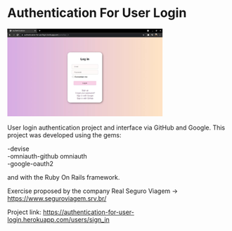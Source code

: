 <h1 alig>Authentication For User Login</h1>
<img src="img/interface.jpeg" width="70%" text-align="center" alt="Interface" />

User login authentication project and interface via GitHub and Google. This project was
developed using the gems:<br>

-devise <br>
-omniauth-github omniauth <br>
-google-oauth2 <br>

and with the Ruby On Rails framework.<br>

Exercise proposed by the company Real Seguro Viagem -> https://www.seguroviagem.srv.br/ <br>

Project link: https://authentication-for-user-login.herokuapp.com/users/sign_in
